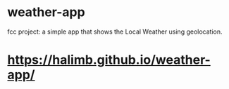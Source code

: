 # weather-app
fcc project: a simple app that shows the Local Weather using geolocation.

https://halimb.github.io/weather-app/
=====================================
